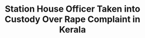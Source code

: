 ---
direct_url: https://www.news18.com/news/india/station-house-officer-taken-into-custody-over-rape-complaint-in-kerala-6374899.html
layout: post
title: Station House Officer Taken into Custody Over Rape Complaint in Kerala
tags: []
---
